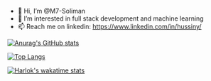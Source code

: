 - 👋 Hi, I’m @M7-Soliman 
- 🌱 I’m interested in full stack development and machine learning
- 📫 Reach me on linkedin: https://www.linkedin.com/in/hussiny/


[![Anurag's GitHub stats](https://github-readme-stats.vercel.app/api?username=M7-Soliman)](https://github.com/anuraghazra/github-readme-stats)



[![Top Langs](https://github-readme-stats.vercel.app/api/top-langs/?username=M7-Soliman)](https://github.com/anuraghazra/github-readme-stats)



[![Harlok's wakatime stats](https://github-readme-stats.vercel.app/api/wakatime?username=M7-Soliman)](https://github.com/anuraghazra/github-readme-stats)

<!---
M7-Soliman/M7-Soliman is a ✨ special ✨ repository because its `README.md` (this file) appears on your GitHub profile.
You can click the Preview link to take a look at your changes.
--->
